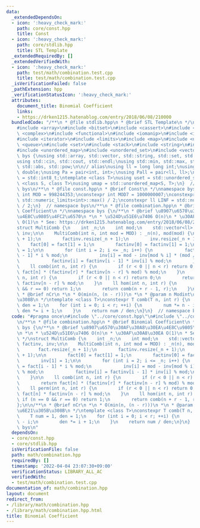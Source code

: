```yaml
---
data:
  _extendedDependsOn:
  - icon: ':heavy_check_mark:'
    path: core/const.hpp
    title: Const
  - icon: ':heavy_check_mark:'
    path: core/stdlib.hpp
    title: STL Template
  _extendedRequiredBy: []
  _extendedVerifiedWith:
  - icon: ':heavy_check_mark:'
    path: test/math/combination.test.cpp
    title: test/math/combination.test.cpp
  _isVerificationFailed: false
  _pathExtension: hpp
  _verificationStatusIcon: ':heavy_check_mark:'
  attributes:
    document_title: Binomial Coefficient
    links:
    - https://drken1215.hatenablog.com/entry/2018/06/08/210000
  bundledCode: "/**\n * @file stdlib.hpp\n * @brief STL Template\n */\n#include <algorithm>\n\
    #include <array>\n#include <bitset>\n#include <cassert>\n#include <cmath>\n#include\
    \ <complex>\n#include <functional>\n#include <iomanip>\n#include <iostream>\n\
    #include <iterator>\n#include <limits>\n#include <map>\n#include <numeric>\n#include\
    \ <queue>\n#include <set>\n#include <stack>\n#include <string>\n#include <type_traits>\n\
    #include <unordered_map>\n#include <unordered_set>\n#include <vector>\n\nnamespace\
    \ bys {\nusing std::array, std::vector, std::string, std::set, std::map, std::pair;\n\
    using std::cin, std::cout, std::endl;\nusing std::min, std::max, std::sort, std::reverse,\
    \ std::abs, std::pow;\n\n// alias\nusing ll = long long int;\nusing ld = long\
    \ double;\nusing Pa = pair<int, int>;\nusing Pall = pair<ll, ll>;\nusing ibool\
    \ = std::int8_t;\ntemplate <class T>\nusing uset = std::unordered_set<T>;\ntemplate\
    \ <class S, class T>\nusing umap = std::unordered_map<S, T>;\n}  // namespace\
    \ bys\n/**\n * @file const.hpp\n * @brief Const\n */\nnamespace bys {\nconstexpr\
    \ int MOD = 998244353;\nconstexpr int MOD7 = 1000000007;\nconstexpr int INF =\
    \ std::numeric_limits<int>::max() / 2;\nconstexpr ll LINF = std::numeric_limits<ll>::max()\
    \ / 2;\n}  // namespace bys\n/**\n * @file combination.hpp\n * @brief Binomial\
    \ Coefficient\n */\nnamespace bys {\n/**\n * @brief \u8907\u6570\u30AF\u30A8\u30EA\
    \u4E8C\u9805\u4FC2\u6570\n *\n * \u524D\u51E6\u7406 O(n)\n * \u30AF\u30A8\u30EA\
    \ O(1)\n * See: https://drken1215.hatenablog.com/entry/2018/06/08/210000\n */\n\
    struct MultiComb {\n    int _n;\n    int mod;\n    std::vector<ll> fact, factinv,\
    \ inv;\n\n    MultiComb(int n, int mod = MOD) : _n(n), mod(mod) {\n        fact.resize(_n\
    \ + 1);\n        factinv.resize(_n + 1);\n        inv.resize(_n + 1);\n\n    \
    \    fact[0] = fact[1] = 1;\n        factinv[0] = factinv[1] = 1;\n        inv[1]\
    \ = 1;\n\n        for (int i = 2; i <= _n; i++) {\n            fact[i] = fact[i\
    \ - 1] * i % mod;\n            inv[i] = mod - inv[mod % i] * (mod / i) % mod;\n\
    \            factinv[i] = factinv[i - 1] * inv[i] % mod;\n        }\n    }\n\n\
    \    ll comb(int n, int r) {\n        if (r < 0 || n < r) return 0;\n        return\
    \ fact[n] * (factinv[r] * factinv[n - r] % mod) % mod;\n    }\n    ll perm(int\
    \ n, int r) {\n        if (r < 0 || n < r) return 0;\n        return fact[n] *\
    \ factinv[n - r] % mod;\n    }\n    ll hom(int n, int r) {\n        if (n == 0\
    \ && r == 0) return 1;\n        return comb(n + r - 1, r);\n    }\n};\n\n/**\n\
    \ * @brief nCr\n *\n * O(min(n, (n - r)))\n *\n * @param n Modint\u3082\u6E21\u305B\
    \u308B\n */\ntemplate <class T>\nconstexpr T comb(T n, int r) {\n    T num = 1,\
    \ den = 1;\n    for (int i = 0; i < r; ++i) {\n        num *= n - i;\n       \
    \ den *= i + 1;\n    }\n    return num / den;\n}\n}  // namespace bys\n"
  code: "#pragma once\n#include \"../core/const.hpp\"\n#include \"../core/stdlib.hpp\"\
    \n/**\n * @file combination.hpp\n * @brief Binomial Coefficient\n */\nnamespace\
    \ bys {\n/**\n * @brief \u8907\u6570\u30AF\u30A8\u30EA\u4E8C\u9805\u4FC2\u6570\
    \n *\n * \u524D\u51E6\u7406 O(n)\n * \u30AF\u30A8\u30EA O(1)\n * See: https://drken1215.hatenablog.com/entry/2018/06/08/210000\n\
    \ */\nstruct MultiComb {\n    int _n;\n    int mod;\n    std::vector<ll> fact,\
    \ factinv, inv;\n\n    MultiComb(int n, int mod = MOD) : _n(n), mod(mod) {\n \
    \       fact.resize(_n + 1);\n        factinv.resize(_n + 1);\n        inv.resize(_n\
    \ + 1);\n\n        fact[0] = fact[1] = 1;\n        factinv[0] = factinv[1] = 1;\n\
    \        inv[1] = 1;\n\n        for (int i = 2; i <= _n; i++) {\n            fact[i]\
    \ = fact[i - 1] * i % mod;\n            inv[i] = mod - inv[mod % i] * (mod / i)\
    \ % mod;\n            factinv[i] = factinv[i - 1] * inv[i] % mod;\n        }\n\
    \    }\n\n    ll comb(int n, int r) {\n        if (r < 0 || n < r) return 0;\n\
    \        return fact[n] * (factinv[r] * factinv[n - r] % mod) % mod;\n    }\n\
    \    ll perm(int n, int r) {\n        if (r < 0 || n < r) return 0;\n        return\
    \ fact[n] * factinv[n - r] % mod;\n    }\n    ll hom(int n, int r) {\n       \
    \ if (n == 0 && r == 0) return 1;\n        return comb(n + r - 1, r);\n    }\n\
    };\n\n/**\n * @brief nCr\n *\n * O(min(n, (n - r)))\n *\n * @param n Modint\u3082\
    \u6E21\u305B\u308B\n */\ntemplate <class T>\nconstexpr T comb(T n, int r) {\n\
    \    T num = 1, den = 1;\n    for (int i = 0; i < r; ++i) {\n        num *= n\
    \ - i;\n        den *= i + 1;\n    }\n    return num / den;\n}\n}  // namespace\
    \ bys\n"
  dependsOn:
  - core/const.hpp
  - core/stdlib.hpp
  isVerificationFile: false
  path: math/combination.hpp
  requiredBy: []
  timestamp: '2022-04-04 23:07:30+09:00'
  verificationStatus: LIBRARY_ALL_AC
  verifiedWith:
  - test/math/combination.test.cpp
documentation_of: math/combination.hpp
layout: document
redirect_from:
- /library/math/combination.hpp
- /library/math/combination.hpp.html
title: Binomial Coefficient
---
```

